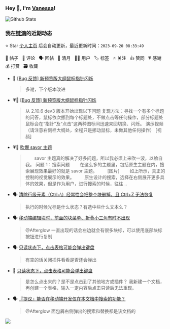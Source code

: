 ### Hey 👋, I'm [Vanessa](http://vanessa.b3log.org/)!

![Github Stats](https://github-readme-stats.vercel.app/api?username=Vanessa219&show_icons=true)

<!--events start -->

### 我在[链滴](https://ld246.com)的近期动态

⭐️ Star [个人主页](https://github.com/Vanessa219/Vanessa219) 后会自动更新，最近更新时间：`2023-09-20 08:33:49`

📝 帖子 &nbsp; 💬 评论 &nbsp; 🗣 回帖 &nbsp; 🌙 清月 &nbsp; 👨‍💻 用户 &nbsp; 🏷️ 标签 &nbsp; ⭐️ 关注 &nbsp; 👍 赞同 &nbsp; 💗 感谢 &nbsp; 💰 打赏 &nbsp; 🗃 收藏

* 💬 [[Bug 反馈] 新预览版大纲鼠标指针闪烁](https://ld246.com/article/1695087852446/comment/1695091864843#comments)

  > 多谢，下个版本改进
* 💗📝 [[Bug 反馈] 新预览版大纲鼠标指针闪烁](https://ld246.com/article/1695087852446)

  > 从 2.10.6 dev3 版本开始出现以下问题 复现方法：寻找一个有多个标题的问答，鼠标依次挪到每个标题处，不做点击等任何操作，部分标题处鼠标会在“指针”及“点击”这两种图标间迅速来回切换、闪烁。 演示视频（请注意右侧栏大纲处，全程只是挪动鼠标，未做其他任何操作） [视频]
* 💗📝 [吹爆 savor 主题](https://ld246.com/article/1695053726062)

  > 　　savor 主题真的解决了好多问题，所以我必须上来吹一波，以飨自我。 问题 1：搜索问题 　　在这么多的主题里，包括原生主题在内，搜索展现效果最好的就是 savor 主题。 　　[图片] 　　如上所示，真正的控制的视觉展示的效果。 　　原生设计的搜索，选择在右侧展开更多具体的效果，但是作为用户，进行搜索的时候，往往 ..
* 🗣 [清除行级元素（Ctrl+\）经常性会把整个块删掉，且 Ctrl+Z 无法恢复](https://ld246.com/article/1692930436618/comment/1695086360963#comments)

  > 执行的时候光标是什么状态？有选中些什么文本么？
* 🗣 [移动端编辑块时，前面的块菜单、折叠小三角有时不出现](https://ld246.com/article/1690702997089/comment/1690723504519#comments)

  > @Afterglow 一直出现的话会左边就会有很多块标，可以使用底部块标按钮进行复制
* 🗣 [只读状态下，点击表格可能会弹出键盘](https://ld246.com/article/1694887814344/comment/1694926110410#comments)

  > 有空的话关闭插件看看是否还会弹出
* 💬 [只读状态下，点击表格可能会弹出键盘](https://ld246.com/article/1694887814344/comment/1694919801887#comments)

  > 是怎么点出来的？是不是点击到了其他地方或插件？ 我新建一个文档，再创建一个表格，输入一定内容后点击只读后无法重现。
* 🗣 [『提议』能否在移动端开发仅在本文档中搜索的功能？](https://ld246.com/article/1694483229807/comment/1694488702727#comments)

  > @Afterglow 面包屑右侧弹出的搜索和替换都是该文档的


<!--events end -->

<a title="Hits" target="_blank" href="https://github.com/Vanessa219/Vanessa219"><img src="https://hits.b3log.org/Vanessa219/Vanessa219.svg"></a>
